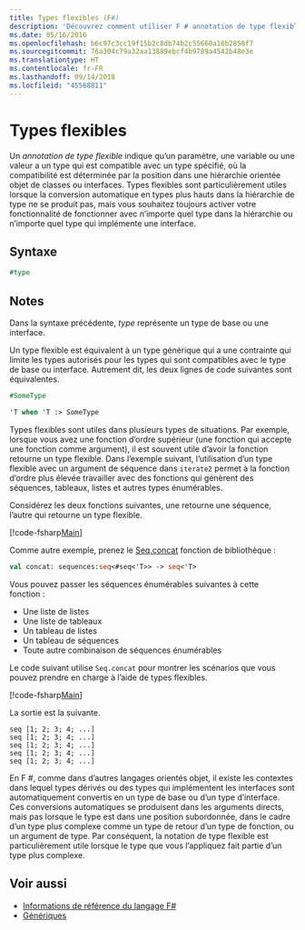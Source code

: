 ```yaml
---
title: Types flexibles (F#)
description: 'Découvrez comment utiliser F # annotation de type flexible, ce qui indique qu’un paramètre, une variable ou une valeur a un type qui est compatible avec un type spécifié.'
ms.date: 05/16/2016
ms.openlocfilehash: b6c97c3cc19f15b2c8db74b2c55660a16b2858f7
ms.sourcegitcommit: 76a304c79a32aa13889ebcf4b9789a4542b48e3e
ms.translationtype: HT
ms.contentlocale: fr-FR
ms.lasthandoff: 09/14/2018
ms.locfileid: "45568811"
---
```

# <a name="flexible-types"></a>Types flexibles

Un *annotation de type flexible* indique qu’un paramètre, une variable ou une valeur a un type qui est compatible avec un type spécifié, où la compatibilité est déterminée par la position dans une hiérarchie orientée objet de classes ou interfaces. Types flexibles sont particulièrement utiles lorsque la conversion automatique en types plus hauts dans la hiérarchie de type ne se produit pas, mais vous souhaitez toujours activer votre fonctionnalité de fonctionner avec n’importe quel type dans la hiérarchie ou n’importe quel type qui implémente une interface.

## <a name="syntax"></a>Syntaxe

```fsharp
#type
```

## <a name="remarks"></a>Notes

Dans la syntaxe précédente, *type* représente un type de base ou une interface.

Un type flexible est équivalent à un type générique qui a une contrainte qui limite les types autorisés pour les types qui sont compatibles avec le type de base ou interface. Autrement dit, les deux lignes de code suivantes sont équivalentes.

```fsharp
#SomeType

'T when 'T :> SomeType
```

Types flexibles sont utiles dans plusieurs types de situations. Par exemple, lorsque vous avez une fonction d’ordre supérieur (une fonction qui accepte une fonction comme argument), il est souvent utile d’avoir la fonction retourne un type flexible. Dans l’exemple suivant, l’utilisation d’un type flexible avec un argument de séquence dans `iterate2` permet à la fonction d’ordre plus élevée travailler avec des fonctions qui génèrent des séquences, tableaux, listes et autres types énumérables.

Considérez les deux fonctions suivantes, une retourne une séquence, l’autre qui retourne un type flexible.

[!code-fsharp[Main](../../../samples/snippets/fsharp/lang-ref-2/snippet4101.fs)]

Comme autre exemple, prenez le [Seq.concat](https://msdn.microsoft.com/library/2eeb69a9-fc2f-4b7d-8dee-101fa2b00712) fonction de bibliothèque :

```fsharp
val concat: sequences:seq<#seq<'T>> -> seq<'T>
```

Vous pouvez passer les séquences énumérables suivantes à cette fonction :

- Une liste de listes
- Une liste de tableaux
- Un tableau de listes
- Un tableau de séquences
- Toute autre combinaison de séquences énumérables

Le code suivant utilise `Seq.concat` pour montrer les scénarios que vous pouvez prendre en charge à l’aide de types flexibles.

[!code-fsharp[Main](../../../samples/snippets/fsharp/lang-ref-2/snippet4102.fs)]

La sortie est la suivante.

```
seq [1; 2; 3; 4; ...]
seq [1; 2; 3; 4; ...]
seq [1; 2; 3; 4; ...]
seq [1; 2; 3; 4; ...]
seq [1; 2; 3; 4; ...]
```

En F #, comme dans d’autres langages orientés objet, il existe les contextes dans lequel types dérivés ou des types qui implémentent les interfaces sont automatiquement convertis en un type de base ou d’un type d’interface. Ces conversions automatiques se produisent dans les arguments directs, mais pas lorsque le type est dans une position subordonnée, dans le cadre d’un type plus complexe comme un type de retour d’un type de fonction, ou un argument de type. Par conséquent, la notation de type flexible est particulièrement utile lorsque le type que vous l’appliquez fait partie d’un type plus complexe.

## <a name="see-also"></a>Voir aussi

- [Informations de référence du langage F#](index.md)
- [Génériques](generics/index.md)
